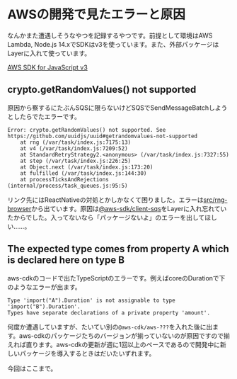 # AWSの開発で見たエラーと原因

なんかまた遭遇しそうなやつを記録するやつです。前提として環境はAWS Lambda, Node.js 14.xでSDKはv3を使っています。また、外部パッケージはLayerに入れて使っています。

[AWS SDK for JavaScript v3](https://docs.aws.amazon.com/AWSJavaScriptSDK/v3/latest/index.html)

## crypto.getRandomValues() not supported

原因から察するにたぶんSQSに限らないけどSQSでSendMessageBatchしようとしたらでたエラーです。

```text
Error: crypto.getRandomValues() not supported. See https://github.com/uuidjs/uuid#getrandomvalues-not-supported
    at rng (/var/task/index.js:7175:13)
    at v4 (/var/task/index.js:7209:52)
    at StandardRetryStrategy2.<anonymous> (/var/task/index.js:7327:55)
    at step (/var/task/index.js:226:25)
    at Object.next (/var/task/index.js:173:20)
    at fulfilled (/var/task/index.js:144:30)
    at processTicksAndRejections (internal/process/task_queues.js:95:5)
```

リンク先にはReactNativeの対処とかしかなくて困りました。エラーは[src/rng-browser](https://github.com/uuidjs/uuid/blob/16e9cc9017663a24588c4925bb3e63ae624ad1d4/src/rng-browser.js#L22-L24)から出ています。原因は[@aws-sdk/client-sqs](https://www.npmjs.com/package/@aws-sdk/client-sqs)をLayerに入れ忘れていたからでした。入ってないなら「パッケージないよ」のエラーを出してほしい……。

## The expected type comes from property A which is declared here on type B

aws-cdkのコードで出たTypeScriptのエラーです。例えばcoreのDurationで下のようなエラーが出ます。

```text
Type 'import("A").Duration' is not assignable to type 'import("B").Duration'.
Types have separate declarations of a private property 'amount'.
```

何度か遭遇していますが、たいてい別の`@aws-cdk/aws-???`を入れた後に出ます。aws-cdkのパッケージたちのバージョンが揃っていないのが原因ですので揃えれば直ります。aws-cdkの更新が週に1回以上のペースであるので開発中に新しいパッケージを導入するときはだいたいずれます。

今回はここまで。
